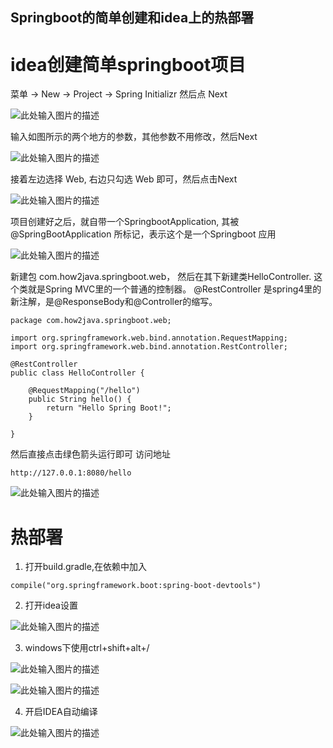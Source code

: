 ﻿Springboot的简单创建和idea上的热部署
-------------------------------

# idea创建简单springboot项目
菜单 -> New -> Project -> Spring Initializr 然后点 Next

![此处输入图片的描述][1]

输入如图所示的两个地方的参数，其他参数不用修改，然后Next

![此处输入图片的描述][2]

接着左边选择 Web, 右边只勾选 Web 即可，然后点击Next

![此处输入图片的描述][3]

项目创建好之后，就自带一个SpringbootApplication, 其被@SpringBootApplication 所标记，表示这个是一个Springboot 应用

![此处输入图片的描述][4]

新建包 com.how2java.springboot.web， 然后在其下新建类HelloController.
这个类就是Spring MVC里的一个普通的控制器。
@RestController 是spring4里的新注解，是@ResponseBody和@Controller的缩写。
```
package com.how2java.springboot.web;
 
import org.springframework.web.bind.annotation.RequestMapping;
import org.springframework.web.bind.annotation.RestController;
 
@RestController
public class HelloController {
 
    @RequestMapping("/hello")
    public String hello() {
        return "Hello Spring Boot!";
    }
 
}
```
然后直接点击绿色箭头运行即可
访问地址
```
http://127.0.0.1:8080/hello
```
![此处输入图片的描述][5]


# 热部署

1. 打开build.gradle,在依赖中加入
```
compile("org.springframework.boot:spring-boot-devtools")
```
2. 打开idea设置

![此处输入图片的描述][6]

3. windows下使用ctrl+shift+alt+/

![此处输入图片的描述][7]

![此处输入图片的描述][8]

4. 开启IDEA自动编译

![此处输入图片的描述][9]


  [1]: https://ss0.baidu.com/6ONWsjip0QIZ8tyhnq/it/u=1691233662,259685671&fm=173&app=25&f=JPEG?w=640&h=470&s=BA85B14C5BAE876C1CDDB40F0000E0C2
  [2]: https://ss2.baidu.com/6ONYsjip0QIZ8tyhnq/it/u=651385022,1242462559&fm=173&app=25&f=JPEG?w=639&h=374&s=BA85A04CBAAEB76C0AC5E40E0000E0C2
  [3]: https://ss0.baidu.com/6ONWsjip0QIZ8tyhnq/it/u=2910648087,2281984548&fm=173&app=25&f=JPEG?w=640&h=349&s=BA80A14073FAB66816D83D000000E0C2
  [4]: https://ss0.baidu.com/6ONWsjip0QIZ8tyhnq/it/u=3286541115,531881759&fm=173&app=25&f=JPEG?w=615&h=247&s=A0C2954F0EE08D700CD1ED0B0000E0C3
  [5]: https://images2017.cnblogs.com/blog/1240732/201712/1240732-20171210191207115-1995148064.png
  [6]: https://img-blog.csdn.net/20180527220127711
  [7]: https://img-blog.csdn.net/20180527220139991
  [8]: https://img-blog.csdn.net/20180527220147887
  [9]: http://image.mamicode.com/info/201801/20180108231755200765.png